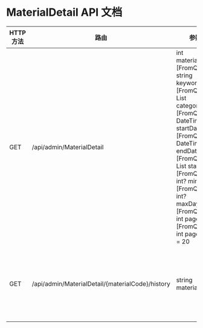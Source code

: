 # MaterialDetail API 文档

| HTTP方法 | 路由 | 参数 | 返回值 | 描述 |
|---------|------|------|--------|------|
| GET | /api/admin/MaterialDetail | int materialId, [FromQuery] string keyword, [FromQuery] List<string> categories, [FromQuery] DateTime? startDate, [FromQuery] DateTime? endDate, [FromQuery] List<string> statuses, [FromQuery] int? minDays, [FromQuery] int? maxDays, [FromQuery] int page = 1, [FromQuery] int pageSize = 20 | IActionResult | 获取材料详情列表 |
| GET | /api/admin/MaterialDetail/{materialCode}/history | string materialCode | IActionResult | 获取材料历史记录 |
